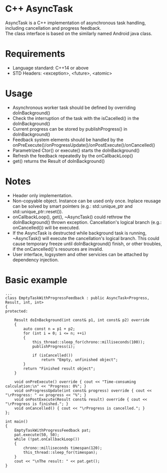 # C++ AsyncTask
AsyncTask is a C++ implementation of asynchronous task handling, including cancellation and progress feedback.<br>
The class interface is based on the similarly named Android java class.

# Requirements
* Language standard: C++14 or above
* STD Headers: \<exception\>, \<future\>, \<atomic\>

# Usage
* Asynchronous worker task should be defined by overriding doInBackground()
* Check the interruption of the task with the isCacelled() in the doInBackground()
* Current progress can be stored by publishProgress() in doInBackground()
* Feedback system elements should be handled by the onPreExecute()/onProgressUpdate()/onPostExecute()/onCancelled()
* Parametrized Ctor() or execute() starts the doInBackground()
* Refresh the feedback repeatedly by the onCallbackLoop()
* get() returns the Result of doInBackground()

# Notes
* Header only implementation.
* Non-copyable object. Instance can be used only once. Inplace reusage can be solved by smart pointers (e.g.: std::unique_ptr<AsyncTaskChild> and std::unique_ptr::reset()).
* onCallbackLoop(), get(), ~AsyncTask() could rethrow the doInBackground() thrown exception. Cancellation's logical branch (e.g.: onCancelled()) will be executed.
* If the AsyncTask is destructed while background task is running, ~AsyncTask() will execute the cancellation's logical branch. This could cause temporary freeze until doInBackground() finish, or other troubles, if the onCancelled()'s resources are invalid.
* User interface, logsystem and other servicies can be attached by dependency injection.

# Basic example
    ...
    class EmptyTaskWithProgressFeedback : public AsyncTask<Progress, Result, int, int>
    {
    protected:

        Result doInBackground(int const& p1, int const& p2) override
        {
            auto const n = p1 + p2;
            for (int i = 0; i <= n; ++i)
            {
                this_thread::sleep_for(chrono::milliseconds(100));
                publishProgress(i);
                
                if (isCancelled()) 
                    return "Empty, unfinished object";
            }
            return "Finished result object";
        }
  
        void onPreExecute() override { cout << "Time-consuming calculation:\n" << "Progress: 0%"; }
        void onProgressUpdate(int const& progress) override { cout << "\rProgress: " << progress << "%"; }
        void onPostExecute(Result const& result) override { cout << "\rProgress is finished."; }
        void onCancelled() { cout << "\rProgress is cancelled."; }
    };

    int main()
    {
        EmptyTaskWithProgressFeedback pat;
        pat.execute(50, 50);
        while (!pat.onCallbackLoop())
        {
            chrono::milliseconds timespan(120);
            this_thread::sleep_for(timespan);
        }
        cout << "\nThe result: " << pat.get();
    }

